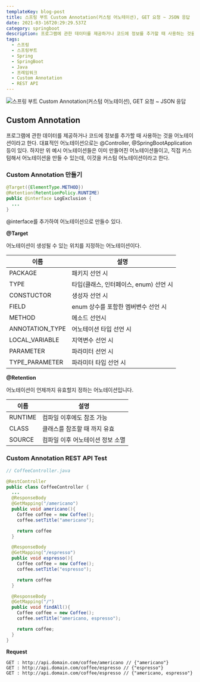 ```yaml
---
templateKey: blog-post
title: 스프링 부트 Custom Annotation(커스텀 어노테이션), GET 요청 ~ JSON 응답
date: 2021-03-16T20:29:29.537Z
category: springboot
description: 프로그램에 관한 데이터를 제공하거나 코드에 정보를 추가할 때 사용하는 것을 어노테이션이라고 한다. 대표적인 어노테이션으로는 @Controller, @SpringBootApplication등이 있다. 하지만 위 예시 어노테이션들은 이미 만들어진 어노테이션들이고, 직접 커스텀해서 어노테이션을 만들 수 있는데, 이것을 커스텀 어노테이션이라고 한다.
tags:
  - 스프링
  - 스프링부트
  - Spring
  - SpringBoot
  - Java
  - 프레임워크
  - Custom Annotation
  - REST API
---
```


![스프링 부트 Custom Annotation(커스텀 어노테이션), GET 요청 ~ JSON 응답](/assets/springboot.png "스프링 부트 Custom Annotation(커스텀 어노테이션), GET 요청 ~ JSON 응답")

## Custom Annotation

프로그램에 관한 데이터를 제공하거나 코드에 정보를 추가할 때 사용하는 것을 어노테이션이라고 한다. 대표적인 어노테이션으로는 @Controller, @SpringBootApplication등이 있다. 하지만 위 예시 어노테이션들은 이미 만들어진 어노테이션들이고, 직접 커스텀해서 어노테이션을 만들 수 있는데, 이것을 커스텀 어노테이션이라고 한다.

### Custom Annotation 만들기

```java
@Target({ElementType.METHOD})
@Retention(RetentionPolicy.RUNTIME)
public @interface LogExclusion {
  ...
}
```

@interface를 추가하여 어노테이션으로 만들수 있다.

**@Target**

어노테이션이 생성될 수 있는 위치를 지정하는 어노테이션이다.

| 이름            | 설명                                   |
| --------------- | -------------------------------------- |
| PACKAGE         | 패키지 선언 시                         |
| TYPE            | 타입(클래스, 인터페이스, enum) 선언 시 |
| CONSTUCTOR      | 생성자 선언 시                         |
| FIELD           | enum 상수를 포함한 멤버변수 선언 시    |
| METHOD          | 메소드 선언시                          |
| ANNOTATION_TYPE | 어노테이션 타입 선언 시                |
| LOCAL_VARIABLE  | 지역변수 선언 시                       |
| PARAMETER       | 파라미터 선언 시                       |
| TYPE_PARAMETER  | 파라미터 타입 선언 시                  |

**@Retention**

어노테이션이 언제까지 유효할지 정하는 어노테이션입니다.

| 이름    | 설명                             |
| ------- | -------------------------------- |
| RUNTIME | 컴파일 이후에도 참조 가능        |
| CLASS   | 클래스를 참조할 때 까지 유효     |
| SOURCE  | 컴파일 이후 어노테이션 정보 소멸 |

### Custom Annotation REST API Test

```java
// CoffeeController.java

@RestController
public class CoffeeController {
  ...
  @ResponseBody
  @GetMapping("/americano")
  public void americano(){
    Coffee coffee = new Coffee();
    coffee.setTitle("americano");

    return coffee
  }

  @ResponseBody
  @GetMapping("/espresso")
  public void espresso(){
    Coffee coffee = new Coffee();
    coffee.setTitle("espresso");

    return coffee
  }

  @ResponseBody
  @GetMapping("/")
  public void findAll(){
    Coffee coffee = new Coffee();
    coffee.setTitle("americano, espresso");

    return coffee;
  }
}
```

**Request**

```
GET : http://api.domain.com/coffee/americano // {"americano"}
GET : http://api.domain.com/coffee/espresso // {"espresso"}
GET : http://api.domain.com/coffee/espresso // {"americano, espresso"}
```
